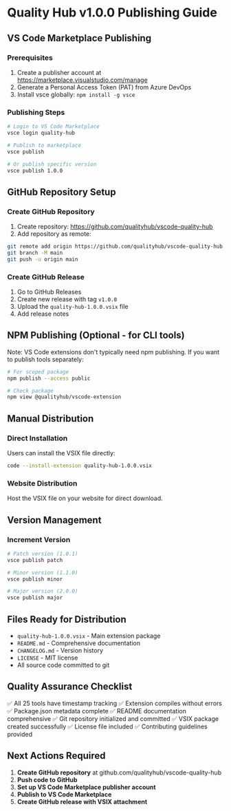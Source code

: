 # Quality Hub v1.0.0 Publishing Guide

## VS Code Marketplace Publishing

### Prerequisites
1. Create a publisher account at https://marketplace.visualstudio.com/manage
2. Generate a Personal Access Token (PAT) from Azure DevOps
3. Install vsce globally: `npm install -g vsce`

### Publishing Steps
```bash
# Login to VS Code Marketplace
vsce login quality-hub

# Publish to marketplace
vsce publish

# Or publish specific version
vsce publish 1.0.0
```

## GitHub Repository Setup

### Create GitHub Repository
1. Create repository: https://github.com/qualityhub/vscode-quality-hub
2. Add repository as remote:
```bash
git remote add origin https://github.com/qualityhub/vscode-quality-hub.git
git branch -M main
git push -u origin main
```

### Create GitHub Release
1. Go to GitHub Releases
2. Create new release with tag `v1.0.0`
3. Upload the `quality-hub-1.0.0.vsix` file
4. Add release notes

## NPM Publishing (Optional - for CLI tools)

Note: VS Code extensions don't typically need npm publishing.
If you want to publish tools separately:

```bash
# For scoped package
npm publish --access public

# Check package
npm view @qualityhub/vscode-extension
```

## Manual Distribution

### Direct Installation
Users can install the VSIX file directly:
```bash
code --install-extension quality-hub-1.0.0.vsix
```

### Website Distribution
Host the VSIX file on your website for direct download.

## Version Management

### Increment Version
```bash
# Patch version (1.0.1)
vsce publish patch

# Minor version (1.1.0)  
vsce publish minor

# Major version (2.0.0)
vsce publish major
```

## Files Ready for Distribution

- `quality-hub-1.0.0.vsix` - Main extension package
- `README.md` - Comprehensive documentation
- `CHANGELOG.md` - Version history
- `LICENSE` - MIT license
- All source code committed to git

## Quality Assurance Checklist

✅ All 25 tools have timestamp tracking
✅ Extension compiles without errors
✅ Package.json metadata complete
✅ README documentation comprehensive
✅ Git repository initialized and committed
✅ VSIX package created successfully
✅ License file included
✅ Contributing guidelines provided

## Next Actions Required

1. **Create GitHub repository** at github.com/qualityhub/vscode-quality-hub
2. **Push code to GitHub**
3. **Set up VS Code Marketplace publisher account**
4. **Publish to VS Code Marketplace**
5. **Create GitHub release with VSIX attachment**
